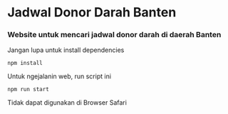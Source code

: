 # Jadwal Donor Darah Banten
### Website untuk mencari jadwal donor darah di daerah Banten <br>

Jangan lupa untuk install dependencies

```
npm install
```

Untuk ngejalanin web, run script ini
```
npm run start
```

Tidak dapat digunakan di Browser Safari
